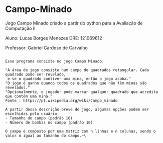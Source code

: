 # Campo-Minado
Jogo Campo Minado criado a partir do python para a Avaliação de Computação II

Aluno: Lucas Borges Menezes
DRE: 121069612

Professor: Gabriel Cardoso de Carvalho

~~~~~~~~~~~~~~~~~~~~~~~~~~~~~~~~~~~~~~~~~~~~~~~~~~~~~~~~~~~~~~~~~~~~~~~~~~~~~~~~~~~~~~~~~~~~~~~~~~~~~~~~

Esse programa consiste no jogo Campo Minado.

"A área de jogo consiste num campo de quadrados retangular. Cada quadrado pode ser revelado,
 e se o quadrado contiver uma mina, então o jogo acaba."
"O jogo é ganho quando todos os quadrados que não têm minas são revelados."
"Opcionalmente, o jogador pode marcar qualquer quadrado que acredita que contém uma mina."
Fonte : https://pt.wikipedia.org/wiki/Campo_minado

A partir dessa descrição breve do jogo, algumas opções podem ser escolhidas pelo usuário:
- Tamanho do campo (padrão 10)
- Número de bombas no campo (padrão 10)

O campo é composto por uma matriz com n linhas e n colunas, sendo o valor n igual ao tamanho do campo.~\

~~~~~~~~~~~~~~~~~~~~~~~~~~~~~~~~~~~~~~~~~~~~~~~~~~~~~~~~~~~~~~~~~~~~~~~~~~~~~~~~~~~~~~~~~~~~~~~~~~~~~~~~
